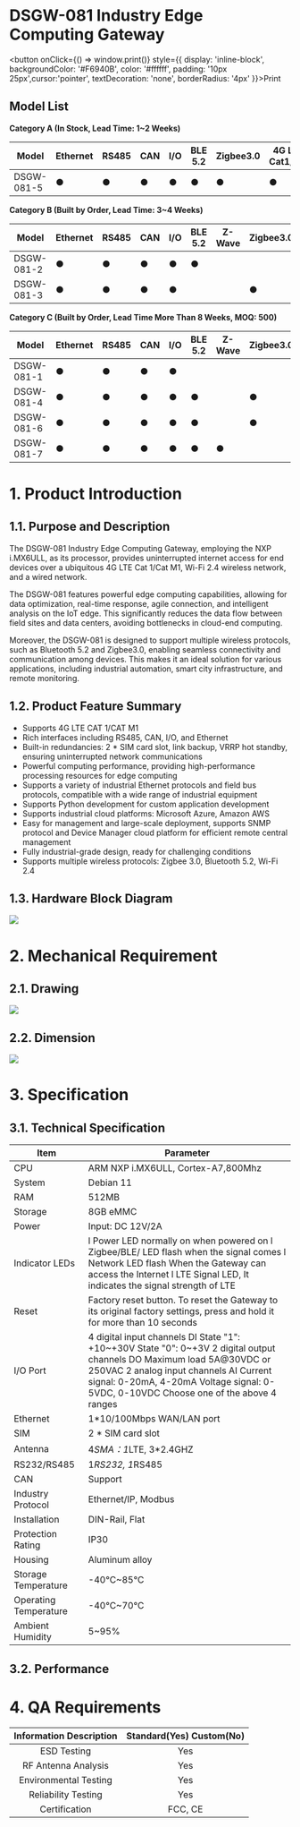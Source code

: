 # **DSGW-081 Industry Edge Computing Gateway**

<div style={{textAlign: 'center'}}>

<button onClick={() => window.print()} style={{ display: 'inline-block', backgroundColor: '#F6940B', color: '#ffffff', padding: '10px 25px',cursor:'pointer', textDecoration: 'none', borderRadius: '4px' }}>Print</button>

</div>

## Model List

**Category A (In Stock, Lead Time: 1~2 Weeks)**

| **Model**  | **Ethernet** | **RS485** | **CAN** | **I/O** | **BLE 5.2** | **Zigbee3.0** | **4G LTE Cat1/M1** | **Wi-Fi2.4G** |
| ---------- | ------------ | --------- | ------- | ------- | ----------- | ------------- | ------------------ | ------------- |
| DSGW-081-5 | ●            | ●         | ●       | ●       | ●           | ●             | ●                  | ●             |

**Category B (Built by Order, Lead Time: 3~4 Weeks)**

| **Model**  | **Ethernet** | **RS485** | **CAN** | **I/O** | **BLE 5.2** | **Z-Wave** | **Zigbee3.0** | **4G LTE Cat1/M1** | **Wi-Fi2.4G** |
| ---------- | ------------ | --------- | ------- | ------- | ----------- | ---------- | ------------- | --------------------- | ------------- |
| DSGW-081-2 | ●            | ●         | ●       | ●       | ●           |            |               |                       | ●             |
| DSGW-081-3 | ●            | ●         | ●       | ●       |             |            | ●             |                       | ●             |

**Category C (Built by Order, Lead Time More Than 8 Weeks, MOQ: 500)**

| **Model**  | **Ethernet** | **RS485** | **CAN** | **I/O** | **BLE 5.2** | **Z-Wave** | **Zigbee3.0** | **4G LTE Cat1/M1** | **Wi-Fi2.4G** | **KNX** |
| ---------- | ------------ | --------- | ------- | ------- | ----------- | ---------- | ------------- | ------------------ | ------------- | ------- |
| DSGW-081-1 | ●            | ●         | ●       | ●       |             |            |               | ●                  | ●             |         |
| DSGW-081-4 | ●            | ●         | ●       | ●       | ●           |            | ●             | ●                  |               |         |
| DSGW-081-6 | ●            | ●         | ●       | ●       | ●           |            | ●             | ●                  | ●             | ●       |
| DSGW-081-7 | ●            | ●         | ●       | ●       | ●           | ●          |               | ●                  | ●             |         |

# 1. Product Introduction

## 1.1. Purpose and Description
The DSGW-081 Industry Edge Computing Gateway, employing the NXP i.MX6ULL, as its processor, provides uninterrupted internet access for end devices over a ubiquitous 4G LTE Cat 1/Cat M1, Wi-Fi 2.4 wireless network, and a wired network.

The DSGW-081 features powerful edge computing capabilities, allowing for data optimization, real-time response, agile connection, and intelligent analysis on the IoT edge. This significantly reduces the data flow between field sites and data centers, avoiding bottlenecks in cloud-end computing.

Moreover, the DSGW-081 is designed to support multiple wireless protocols, such as Bluetooth 5.2 and Zigbee3.0, enabling seamless connectivity and communication among devices. This makes it an ideal solution for various applications, including industrial automation, smart city infrastructure, and remote monitoring.

## 1.2. Product Feature Summary 
- Supports 4G LTE CAT 1/CAT M1
- Rich interfaces including RS485, CAN, I/O, and Ethernet  
- Built-in redundancies: 2 * SIM card slot, link backup, VRRP hot standby, ensuring uninterrupted network communications
- Powerful computing performance, providing high-performance processing resources for edge computing
- Supports a variety of industrial Ethernet protocols and field bus protocols, compatible with a wide range of industrial equipment
- Supports Python development for custom application development
- Supports industrial cloud platforms: Microsoft Azure, Amazon AWS
- Easy for management and large-scale deployment, supports SNMP protocol and Device Manager cloud platform for efficient remote central management
- Fully industrial-grade design, ready for challenging conditions
- Supports multiple wireless protocols: Zigbee 3.0, Bluetooth 5.2, Wi-Fi 2.4

## 1.3. Hardware Block Diagram
![](https://dusunprj.oss-us-west-1.aliyuncs.com/DSGW-081-Hardware-Block-Diagram.png)

# 2. Mechanical Requirement 

## 2.1. Drawing
![](https://dusunprj.oss-us-west-1.aliyuncs.com/DSGW-081-Drawing.png)

## 2.2. Dimension
![](https://dusunprj.oss-us-west-1.aliyuncs.com/DSGW-081-Dimension.png)

# 3. Specification

## 3.1. Technical Specification
| Item                    |  Parameter                                                                                                    |
|-------------------------|----------------------------------------------------------------------------------------------------------------------------------------------------------------------------------------------------------------------------------------------------------|
| CPU                     | ARM NXP i.MX6ULL, Cortex-A7,800Mhz                                                                                                                                                                                                                       |
| System                  | Debian 11                                                                                                                                                                                                                                                |
| RAM                     | 512MB                                                                                                                                                                                                                                                    |
| Storage                 | 8GB eMMC                                                                                                                                                                                                                                                 |
| Power                   | Input: DC 12V/2A                                                                                                                                                                                                                                         |
| Indicator LEDs          | l  Power LED normally on when powered on l  Zigbee/BLE/ LED flash when the signal comes l  Network LED flash When the Gateway can access the Internet l  LTE Signal LED, It indicates the signal strength of LTE                                         |
| Reset                   | Factory reset button. To reset the Gateway to its original factory settings, press and hold it for more than 10 seconds                                                                                                                                  |
| I/O Port                | 4 digital input channels DI State "1": +10~+30V State "0": 0~+3V 2 digital output channels DO Maximum load 5A@30VDC or 250VAC 2 analog input channels AI Current signal: 0-20mA, 4-20mA Voltage signal: 0-5VDC, 0-10VDC Choose one of the above 4 ranges |
| Ethernet                | 1*10/100Mbps WAN/LAN port                                                                                                                                                                                                                                |
| SIM                     | 2 * SIM card slot                                                                                                                                                                                                                                        |
| Antenna                 | 4*SMA：1*LTE, 3*2.4GHZ                                                                                                                                                                                                                                   |
| RS232/RS485             | 1*RS232, 1*RS485                                                                                                                                                                                                                                         |
| CAN                     | Support                                                                                                                                                                                                                                                  |
| Industry Protocol       | Ethernet/IP, Modbus                                                                                                                                                                                                                                      |
| Installation            | DIN-Rail, Flat                                                                                                                                                                                                                                           |
| Protection Rating       | IP30                                                                                                                                                                                                                                                     |
| Housing                 | Aluminum alloy                                                                                                                                                                                                                                           |
| Storage Temperature     | -40℃~85℃                                                                                                                                                                                                                                                 |
| Operating Temperature   | -40℃~70℃                                                                                                                                                                                                                                                 |
| Ambient Humidity        | 5~95%                                                                                                                                                                                                                                                    |
## 3.2. Performance

# 4. QA Requirements
| Information Description | Standard(Yes) Custom(No) |
|:-----------------------:|:------------------------:|
| ESD Testing             | Yes                      |
| RF Antenna Analysis     | Yes                      |
| Environmental Testing   | Yes                      |
| Reliability Testing     | Yes                      |
| Certification           | FCC, CE                  |
